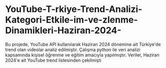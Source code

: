 # YouTube-T-rkiye-Trend-Analizi-Kategori-Etkile-im-ve-zlenme-Dinamikleri-Haziran-2024-
Bu projede, YouTube API kullanılarak Haziran 2024 dönemine ait Türkiye'de trend olan videolar analiz edilmiştir. Çalışma python ile veri analizi kapsamında kişisel öğrenme ve eğitim amacıyla yapılmıştır. Veriler, Haziran 2024'e ait YouTube trend listesinden çekilmişti
